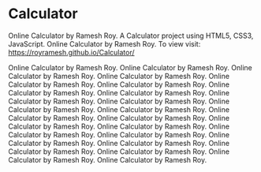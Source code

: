 # Calculator
Online Calculator by Ramesh Roy.
A Calculator project using HTML5, CSS3, JavaScript.
Online Calculator by Ramesh Roy.
To view visit: https://royramesh.github.io/Calculator/

Online Calculator by Ramesh Roy.
Online Calculator by Ramesh Roy.
Online Calculator by Ramesh Roy.
Online Calculator by Ramesh Roy.
Online Calculator by Ramesh Roy.
Online Calculator by Ramesh Roy.
Online Calculator by Ramesh Roy.
Online Calculator by Ramesh Roy.
Online Calculator by Ramesh Roy.
Online Calculator by Ramesh Roy.
Online Calculator by Ramesh Roy.
Online Calculator by Ramesh Roy.
Online Calculator by Ramesh Roy.
Online Calculator by Ramesh Roy.
Online Calculator by Ramesh Roy.
Online Calculator by Ramesh Roy.
Online Calculator by Ramesh Roy.
Online Calculator by Ramesh Roy.
Online Calculator by Ramesh Roy.
Online Calculator by Ramesh Roy.
Online Calculator by Ramesh Roy.
Online Calculator by Ramesh Roy.
Online Calculator by Ramesh Roy.
Online Calculator by Ramesh Roy.
